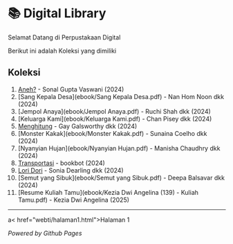 # 📚 Digital Library

Selamat Datang di Perpustakaan Digital

Berikut ini adalah Koleksi yang dimiliki
## Koleksi

1. [Aneh?](ebook/Aneh.pdf) - Sonal Gupta Vaswani (2024)
2. [Sang Kepala Desa](ebook/Sang Kepala Desa.pdf) - Nan Hom Noon dkk (2024)
3. [Jempol Anaya](ebook/Jempol Anaya.pdf) - Ruchi Shah dkk (2024)
4. [Keluarga Kami](ebook/Keluarga Kami.pdf) - Chan Pisey dkk (2024)
5. [Menghitung](ebook/Menghitung.pdf) - Gay Galsworthy dkk (2024)
6. [Monster Kakak](ebook/Monster Kakak.pdf) - Sunaina Coelho dkk (2024)
7. [Nyanyian Hujan](ebook/Nyanyian Hujan.pdf) - Manisha Chaudhry dkk (2024)
8. [Transportasi](ebook/Transportasi.pdf) - bookbot (2024)
9. [Lori Dori](ebook/loridori.pdf) - Sonia Dearling dkk (2024)
10. [Semut yang Sibuk](ebook/Semut yang Sibuk.pdf) - Deepa Balsavar dkk (2024)
11. [Resume Kuliah Tamu](ebook/Kezia Dwi Angelina (139) - Kuliah Tamu.pdf) - Kezia Dwi Angelina (2025)

---
a< href="webti/halaman1.html">Halaman 1</a>

*Powered by Github Pages*
